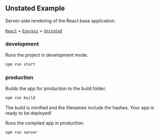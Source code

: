 Unstated Example
---

Server-side rendering of the React base application.

[`React`](https://github.com/facebook/react) + [`Express`](https://expressjs.com/) + [`Unstated`](https://github.com/jamiebuilds/unstated)

### development

Runs the project in development mode.  

```bash
npm run start
```

### production

Builds the app for production to the build folder.

```bash
npm run build
```

The build is minified and the filenames include the hashes.
Your app is ready to be deployed!

Runs the compiled app in production.

```bash
npm run server
```
